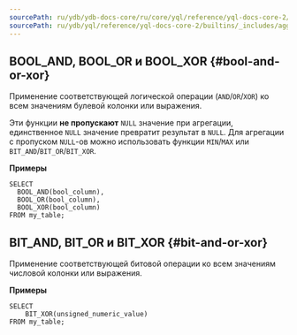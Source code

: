 ```yaml
---
sourcePath: ru/ydb/ydb-docs-core/ru/core/yql/reference/yql-docs-core-2/builtins/_includes/aggregation/bool_bit.md
sourcePath: ru/ydb/yql/reference/yql-docs-core-2/builtins/_includes/aggregation/bool_bit.md
---
```

## BOOL_AND, BOOL_OR и BOOL_XOR {#bool-and-or-xor}

Применение соответствующей логической операции (`AND`/`OR`/`XOR`) ко всем значениям булевой колонки или выражения.

Эти функции **не пропускают** `NULL` значение при агрегации, единственное `NULL` значение превратит результат в `NULL`. Для агрегации с пропуском `NULL`-ов можно использовать функции `MIN`/`MAX` или `BIT_AND`/`BIT_OR`/`BIT_XOR`.

**Примеры**
``` yql
SELECT
  BOOL_AND(bool_column),
  BOOL_OR(bool_column),
  BOOL_XOR(bool_column)
FROM my_table;
```

## BIT_AND, BIT_OR и BIT_XOR {#bit-and-or-xor}

Применение соответствующей битовой операции ко всем значениям числовой колонки или выражения.

**Примеры**
``` yql
SELECT
    BIT_XOR(unsigned_numeric_value)
FROM my_table;
```
